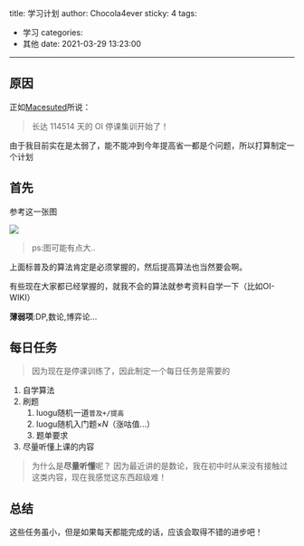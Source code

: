title: 学习计划
author: Chocola4ever
sticky: 4
tags:
  - 学习
categories:
  - 其他
date: 2021-03-29 13:23:00
---
## 原因

正如[Macesuted](https://www.luogu.com.cn/user/98482)所说：

> 长达 114514 天的 OI 停课集训开始了！

由于我目前实在是太弱了，能不能冲到今年提高省一都是个问题，所以打算制定一个计划

## 首先

参考这一张图

![](https://sc01.alicdn.com/kf/U4756e778f9fa40b9a5560cbd3efc41a6l.jpg)

> ps:图可能有点大..

上面标普及的算法肯定是必须掌握的，然后提高算法也当然要会啊。

有些现在大家都已经掌握的，就我不会的算法就参考资料自学一下（比如OI-WIKI）

**薄弱项**:DP,数论,博弈论...

## 每日任务

> 因为现在是停课训练了，因此制定一个每日任务是需要的

1. 自学算法
2. 刷题
	1. luogu随机一道`普及+/提高`
	2. luogu随机入门题$\times N$（涨咕值...）
	3. 题单要求
3. 尽量听懂上课的内容

> 为什么是**尽量听懂**呢？
> 因为最近讲的是数论，我在初中时从来没有接触过这类内容，现在我感觉这东西超级难！

## 总结

这些任务虽小，但是如果每天都能完成的话，应该会取得不错的进步吧！